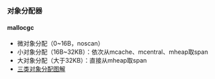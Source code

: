 ### 对象分配器

<link rel="stylesheet" type="text/css" href="../images/jquery.dialog.css">
<script type=text/javascript src="../images/jquery.dialog-code.js"></script>

#### mallocgc
* 微对象分配（0~16B，noscan）
* 小对象分配（16B~32KB）：依次从mcache、mcentral、mheap取span
* 大对象分配（大于32KB）：直接从mheap取span
* [三类对象分配图解](https://speakerdeck.com/deepu105/go-memory-allocation)

<div class="DialogCode" data-code="mallocgc"></div>
